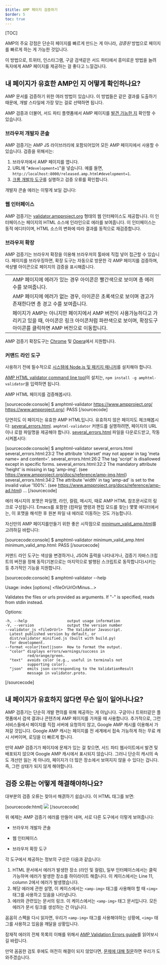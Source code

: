 ```yaml
---
$title: AMP 페이지 검증하기
$order: 5
toc: true
---
```

[TOC]


AMP의 주요 강점은 단순히 페이지를 빠르게 만드는 게 아니라,
*검증된* 방법으로 페이지를 빠르게 하는 게 가능한 것입니다.

이 방법으로, 트위터, 인스타그램, 구글 검색같은 서드 파티에서
흥미로운 방법을 늘려 독자에게 AMP 페이지를 제공하는 걸 좋다고 느낄겁니다.

## 내 페이지가 유효한 AMP인 지 어떻게 확인하나요?

AMP 문서를 검증하기 위한 여러 방법이 있습니다.
이 방법들은 같은 결과를 도출하기 때문에, 개발 스타일에 가장 맞는 걸로 선택하면 됩니다.

AMP 검증과 더불어,
서드 파티 플랫폼에서 AMP 페이지를 [발견 가능한 지](/ko/docs/guides/discovery.html) 확인할 수 있습니다.

### 브라우저 개발자 콘솔

AMP 검증기는 AMP JS 라이브러리에 포함되어있어 모든 AMP 페이지에서 사용할 수 있습니다.
검증을 위해서는:

  1. 브라우저에서 AMP 페이지를 엽니다.
  1. URL에 "`#development=1`"을 넣습니다. 예를 들면, `http://localhost:8000/released.amp.html#development=1`.
  1. [크롬 개발자 도구](https://developers.google.com/web/tools/chrome-devtools/debug/console/)를 실행하고 검증 오류를 확인합니다.

개발자 콘솔 에러는 이렇게 보일 겁니다:

<amp-img src="/static/img/docs/validator_errors.png"
         width="713" height="243" layout="responsive"
         alt="크롬 개발자 도구의 AMP 검증기 오류 스크린샷">
</amp-img>

### 웹 인터페이스

AMP 검증기는 <a href="https://validator.ampproject.org/">validator.ampproject.org</a> 형태의 웹 인터페이스도 제공합니다.
이 인터페이스는 페이지의 HTML 소스에 인라인으로 에러를 보여줍니다.
이 인터페이스는 동적 에디터이며, HTML 소스의 변화에 따라 결과를 동적으로 재검증합니다.

<amp-img src="/static/img/docs/validator_web_ui.png"
         width="660" height="507" layout="responsive"
         alt="Screen grab of validator.ampproject.org with error examples.">
</amp-img>

### 브라우저 확장

AMP 검증기는 브라우저 확장을 이용해 브라우저의 툴바에 직접 넣어 접근할 수 있습니다.
페이지를 브라우징하면, 확장 도구는 자동으로 방문한 각 AMP 페이지를 검증하며,
색상별 아이콘으로 페이지의 검증을 표시해줍니다.

<table>
  <tr>
    <td>
      <amp-img src="/static/img/docs/validator_icon_invalid.png"
               width="20" height="20" layout="fixed"
               alt="빨간 AMP 아이콘은 검증되지 않은 AMP 문서를 나타냅니다.">
      </amp-img>
    </td>
    <td>AMP 페이지에 에러가 있는 경우 아이콘은 빨간색으로 보이며 총 에러 수를 보여줍니다.</td>
  </tr>
  <tr>
    <td>
      <amp-img src="/static/img/docs/validator_icon_valid.png"
               width="20" height="20" layout="fixed"
               alt="초록색 AMP 아이콘은 검증된 AMP 페이지를 보여줍니다.">
      </amp-img>
    </td>
    <td>AMP 페이지에 에러가 없는 경우, 아이콘은 초록색으로 보이며 경고가 존재한다면 총 경고 수를 보여줍니다.</td>
  </tr>
  <tr>
    <td>
      <amp-img src="/static/img/docs/validator_icon_link.png"
               width="20" height="20" layout="fixed"
               alt="푸른 AMP 아이콘을 클릭하면 다른 AMP HTML을 보여줍니다.">
      </amp-img>
    </td>
    <td>페이지가 AMP는 아니지만 페이지에서 AMP 버전이 사용가능하다고 가리키고 있을 때,
    아이콘은 링크 아이콘처럼 파란색으로 보이며, 확장도구 아이콘를 클릭하면 AMP 버전으로 이동합니다.</td>
  </tr>
</table>

AMP 검증기 확장도구는
[Chrome](https://chrome.google.com/webstore/detail/amp-validator/nmoffdblmcmgeicmolmhobpoocbbmknc) 및
[Opera](https://addons.opera.com/en-gb/extensions/details/amp-validator/)에서 지원합니다.

### 커맨드 라인 도구

사용하기 전에 필수적으로 [시스템에 Node.js 및 패키지 매니저](https://docs.npmjs.com/getting-started/installing-node)를 설치해야 합니다.

[AMP HTML validator command line tool](https://www.npmjs.com/package/amphtml-validator)의 설치는, `npm install -g amphtml-validator`을 입력하면 됩니다.

AMP HTML 페이지를 검증해봅시다.

[sourcecode:console]
$ amphtml-validator https://www.ampproject.org/
https://www.ampproject.org/: PASS
[/sourcecode]

당연히도 이 페이지는 유효한 AMP HTML입니다. 유효하지 않은 페이지도 체크해봅시다:
[several_errors.html](https://raw.githubusercontent.com/ampproject/amphtml/master/validator/testdata/feature_tests/several_errors.html).
`amphtml-validator` 커맨드를 실행하려면, 페이지의 URL이나 로컬 파일명을 제공해야 합니다.
[several_errors.html](https://raw.githubusercontent.com/ampproject/amphtml/master/validator/testdata/feature_tests/several_errors.html) 파일을 다운로드받고, 작동시켜봅시다:

[sourcecode:console]
$ amphtml-validator several_errors.html
several_errors.html:23:2 The attribute 'charset' may not appear in tag 'meta name= and content='.
several_errors.html:26:2 The tag 'script' is disallowed except in specific forms.
several_errors.html:32:2 The mandatory attribute 'height' is missing in tag 'amp-img'. (see https://www.ampproject.org/docs/reference/amp-img.html)
several_errors.html:34:2 The attribute 'width' in tag 'amp-ad' is set to the invalid value '100%'. (see https://www.ampproject.org/docs/reference/amp-ad.html)
...
[/sourcecode]

에러 메시지의 포맷은 파일명, 라인, 컬럼, 메시지, 때로 AMP HTML 참조문서로의 링크로 구성됩니다.
Emacs를 포함한 (컴파일 명령과 편집 모드를 찾는) 몇몇 에디터에서는, 이 포맷을 해석한 후 원본 파일 내 에러로 이동하는 것도 가능합니다.

자신만의 AMP 페이지를만들기 위한 좋은 시작점으로
[minimum_valid_amp.html](https://raw.githubusercontent.com/ampproject/amphtml/master/validator/testdata/feature_tests/minimum_valid_amp.html)를 고려하길 바랍니다:

[sourcecode:console]
$ amphtml-validator minimum_valid_amp.html
minimum_valid_amp.html: PASS
[/sourcecode]

커맨드 라인 도구는 색상을 변경하거나, JSON 출력을 나타내거나, 검증기 자바스크립트의 버전을 정해 동작(기본으로는 마지막으로 발행된 스크립트로 동작합니다)시키는 등
추가적인 기능을 지원합니다.

[sourcecode:console]
$ amphtml-validator --help

  Usage: index [options] <fileOrUrlOrMinus...>

  Validates the files or urls provided as arguments. If "-" is
  specified, reads from stdin instead.

  Options:

    -h, --help                  output usage information
    -V, --version               output the version number
    --validator_js <fileOrUrl>  The Validator Javascript.
      Latest published version by default, or
      dist/validator_minified.js (built with build.py)
      for development.
    --format <color|text|json>  How to format the output.
      "color" displays errors/warnings/success in
              red/orange/green.
      "text"  avoids color (e.g., useful in terminals not
              supporting color).
      "json"  emits json corresponding to the ValidationResult
              message in validator.proto.
[/sourcecode]

## 내 페이지가 유효하지 않다면 무슨 일이 일어나나요?

AMP 검증기는 단순히 개발 편의를 위해 제공하는 게 아닙니다.
구글이나 트위터같은 플랫폼에서 검색 결과나 콘텐츠에 AMP 페이지를 가져올 때 사용합니다.
추가적으로, 그런 서비스들에서 페이지를 직접 서버에 요청하지 않고, Google AMP 캐시를 이용해서 가져갈 것입니다.
Google AMP 캐시는 페이지를 전 세계에서 접속 가능하게 하는 무료 캐시 서버이며, 로딩을 더 빠르게 합니다.

만약 AMP 검증기가 페이지에 문제가 있는 걸 찾으면,
서드 파티 웹사이트에서 발견 및 배포되지 않으며 Google AMP 캐시에서 표시되지 않습니다.
그러니 단순히 캐시의 속도 개선만 잃는 게 아니라, 페이지가 더 많은 장소에서 보여지지 않을 수 있다는 겁니다.
즉, 그런 상태가 되지 않게 해야합니다.

## 검증 오류는 어떻게 해결해야하나요?

대부분의 검증 오류는 찾아서 해겱하기 쉽습니다. 이 HTML 태그를 보면:

[sourcecode:html]
<img src="cat.png">
[/sourcecode]

위 예제는 AMP 검증기 에러를 만들어 내며, 서로 다른 도구에서 이렇게 보여줍니다:

 * 브라우저 개발자 콘솔
<amp-img src="/static/img/docs/validator_console_imgerror.png"
         width="696" height="30" layout="responsive"
         alt="AMP 에러: 'img' 태그는 'noscript' 태그의 자손요소로만 사용 가능합니다. 혹시 'amp-img' 태그를 사용하려 하셨나요? line 11, column 2">
</amp-img>

 * 웹 인터페이스
<amp-img src="/static/img/docs/validator_webui_imgerror.png"
         width="676" height="58" layout="responsive"
         alt="AMP 에러: 'img' 태그는 'noscript' 태그의 자손요소로만 사용 가능합니다. 혹시 'amp-img' 태그를 사용하려 하셨나요? line 11, column 2">
</amp-img>

* 브라우저 확장 도구
<amp-img src="/static/img/docs/validator_extension_imgerror.png"
         width="724" height="108" layout="responsive"
         alt="AMP 에러: 'img' 태그는 'noscript' 태그의 자손요소로만 사용 가능합니다. 혹시 'amp-img' 태그를 사용하려 하셨나요? line 11, column 2">
</amp-img>

각 도구에서 제공하는 정보의 구성은 다음과 같습니다:


  1. HTML 문서에서 에러가 발생한 장소 (라인 및 컬럼), 일부 인터페이스에서는 클릭 가능하며 에러가 발생한 장소를 하이라이트 해줍니다. 이 케이스에서는 Line 11, column 2에서 에러가 발생했습니다.
  1. 해당 에러에 관한 설명, 이 케이스에서는 `<amp-img>` 태그를 사용해야 할 때 `<img>` 태그를 사용하고 있음을 나타냅니다.
  1. 에러와 관련있는 문서의 링크. 이 케이스에서는 `<amp-img>` 태그 문서입니다. 모든 에러가 문서 링크를 생성하는 건 아닙니다.

꼼꼼히 스펙을 다시 읽자면,
우리가 `<amp-img>` 태그를 사용해야하는 상황에,
`<img>` 태그를 사용하고 있음을 깨달을 상황입니다.

잠재적 에러의 전체 목록의 이해를 위해서
[AMP Validation Errors guide](https://www.ampproject.org/docs/reference/validation_errors.html)를 읽어보시길 바랍니다.

만약 꼼꼼한 검토 후에도 여전히 해결이 되지 않았다면,
[문제에 대해 질문](http://stackoverflow.com/questions/tagged/amp-html)하면 우리가 도와주겠습니다.
